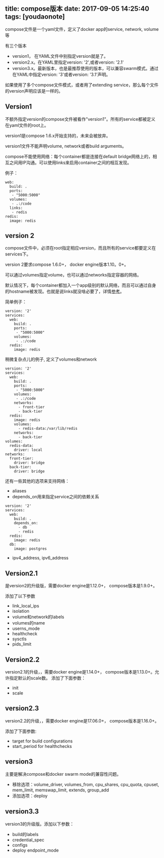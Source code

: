 
title: compose版本
date: 2017-09-05 14:25:40
tags: [youdaonote]
---

compose文件是一个yaml文件，定义了docker app的service, network, volume等


有三个版本

- version1， 在YAML文件中别指定version就是了。
- version2.x。在YAML里指定version: '2',或者version: '2.1'
- version3.x。最新版本，也是最推荐使用的版本，可以兼容swarm模式。通过在YAML中指定version: '3'或者version: '3.1'声明。


如果使用了多个compose文件模式，或者用了extending service，那么每个文件的version声明应该是一样的。

Version1
---
不额外指定version的compose文件被看作"version1"。所有的service都被定义在yaml文件的root上。

version1是compose 1.6.x开始支持的，未来会被放弃。

version1文件不能声明volume, network或者build arguments。

compose不能使用网络：每个container都是连接在default bridge网络上的，相互之间用IP沟通。可以使用links来启用container之间的相互发现。

例子：
```
web:
  build: .
  ports:
   - "5000:5000"
  volumes:
   - .:/code
  links:
   - redis
redis:
  image: redis
```


version 2
---
compose文件中，必须在root指定相应version，而且所有的service都要定义在services下。

version 2要求compose 1.6.0+， docker engine版本1.10。0+。

可以通过volumes指定volume，也可以通过networks指定容器的网络。

默认情况下，每个container都加入一个app级别的默认网络，而且可以通过自身的hostname被发现。也就是说links就没啥必要了，详情[参考](https://docs.docker.com/compose/compose-file/compose-file-v2/#networking/)。

简单例子：
```
version: '2'
services:
  web:
    build: .
    ports:
     - "5000:5000"
    volumes:
     - .:/code
  redis:
    image: redis
```

稍微复杂点儿的例子, 定义了volumes和network
```
version: '2'
services:
  web:
    build: .
    ports:
     - "5000:5000"
    volumes:
     - .:/code
    networks:
      - front-tier
      - back-tier
  redis:
    image: redis
    volumes:
      - redis-data:/var/lib/redis
    networks:
      - back-tier
volumes:
  redis-data:
    driver: local
networks:
  front-tier:
    driver: bridge
  back-tier:
    driver: bridge
```

还有一些其他的选项来支持网络：
- aliases
- depends_on用来指定service之间的依赖关系
```
version: '2'
services:
  web:
    build: .
    depends_on:
      - db
      - redis
  redis:
    image: redis
  db:
    image: postgres
```
- ipv4_address, ipv6_address


Version2.1
---
是version2的升级版，需要docker engine是1.12.0+， compose版本是1.9.0+。

添加了以下参数
- link_local_ips
- isolation
- volume和network的labels
- volumes的name
- userns_mode
- healthcheck
- sysctls
- pids_limit


Version2.2
---
version2.1的升级，，需要docker engine是1.14.0+， compose版本是1.13.0+。允许指定默认的scale数。
添加了下面参数：
- init
- scale


version2.3
---
version2.2的升级，，需要docker engine是17.06.0+， compose版本是1.16.0+。

添加了下面参数:

- target for build configurations
- start_period for healthchecks


version3
---
主要是解决compose和docker swarm mode的兼容性问题。

- 移除选项：volume_driver, volumes_from, cpu_shares, cpu_quota, cpuset, mem_limit, memswap_limit, extends, group_add
- 添加选项：deploy


version3.3
---
version3的升级版。添加以下参数：
- build的labels
- credential_spec
- configs
- deploy endpoint_mode


